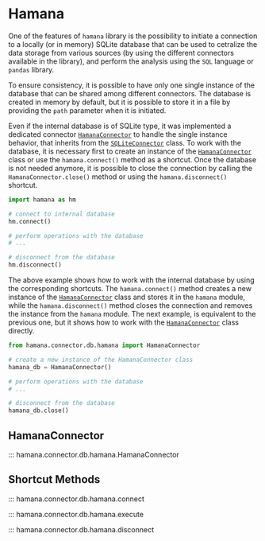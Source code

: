 # Hamana

One of the features of `hamana` library is the possibility to initiate a connection to a locally (or in memory) SQLite database that can be used to cetralize the data storage from various sources (by using the different connectors available in the library), and perform the analysis using the `SQL` language or `pandas` library. 

To ensure consistency, it is possible to have only one single instance of the database that can be shared among different connectors. The database is created in memory by default, but it is possible to store it in a file by providing the `path` parameter when it is initiated.

Even if the internal database is of SQLite type, it was implemented a dedicated connector [`HamanaConnector`](#hamanaconnector) to handle the single instance behavior, that inherits from the [`SQLiteConnector`](sqlite.md#hamana.connector.db.sqlite.SQLiteConnector) class. To work with the database, it is necessary first to create an instance of the [`HamanaConnector`](#hamanaconnector) class or use the `hamana.connect()` method as a shortcut. Once the database is not needed anymore, it is possible to close the connection by calling the `HamanaConnector.close()` method or using the `hamana.disconnect()` shortcut.

```python
import hamana as hm

# connect to internal database
hm.connect()

# perform operations with the database
# ...

# disconnect from the database
hm.disconnect()
```

The above example shows how to work with the internal database by using the corresponding shortcuts. The `hamana.connect()` method creates a new instance of the [`HamanaConnector`](#hamanaconnector) class and stores it in the `hamana` module, while the `hamana.disconnect()` method closes the connection and removes the instance from the `hamana` module. The next example, is equivalent to the previous one, but it shows how to work with the [`HamanaConnector`](#hamanaconnector) class directly.

```python
from hamana.connector.db.hamana import HamanaConnector

# create a new instance of the HamanaConnector class
hamana_db = HamanaConnector()

# perform operations with the database
# ...

# disconnect from the database
hamana_db.close()
```

## HamanaConnector

::: hamana.connector.db.hamana.HamanaConnector

## Shortcut Methods

::: hamana.connector.db.hamana.connect

::: hamana.connector.db.hamana.execute

::: hamana.connector.db.hamana.disconnect

